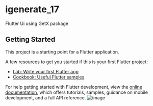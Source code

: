 # igenerate_17

Flutter Ui using GetX package

## Getting Started

This project is a starting point for a Flutter application.

A few resources to get you started if this is your first Flutter project:

- [Lab: Write your first Flutter app](https://docs.flutter.dev/get-started/codelab)
- [Cookbook: Useful Flutter samples](https://docs.flutter.dev/cookbook)

For help getting started with Flutter development, view the
[online documentation](https://docs.flutter.dev/), which offers tutorials,
samples, guidance on mobile development, and a full API reference.
![image](https://github.com/Parag-Koshti/igenerate_17-/assets/117141552/5660dec1-5ce1-4171-9fe8-e3cc5b83c428)
